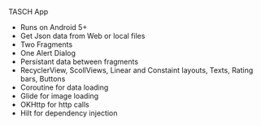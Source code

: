 TASCH App

- Runs on Android 5+
- Get Json data from Web or local files
- Two Fragments
- One Alert Dialog
- Persistant data between fragments
- RecyclerView, ScollViews, Linear and Constaint layouts, Texts, Rating bars, Buttons
- Coroutine for data loading
- Glide for image loading
- OKHttp for http calls
- Hilt for dependency injection
